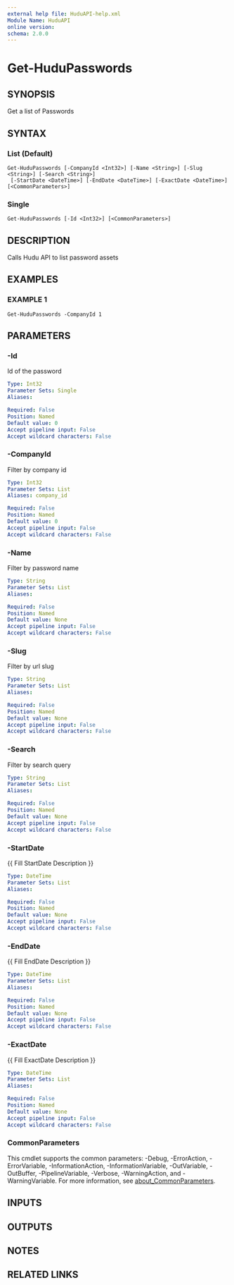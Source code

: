 ```yaml
---
external help file: HuduAPI-help.xml
Module Name: HuduAPI
online version:
schema: 2.0.0
---
```


# Get-HuduPasswords

## SYNOPSIS
Get a list of Passwords

## SYNTAX

### List (Default)
```
Get-HuduPasswords [-CompanyId <Int32>] [-Name <String>] [-Slug <String>] [-Search <String>]
 [-StartDate <DateTime>] [-EndDate <DateTime>] [-ExactDate <DateTime>] [<CommonParameters>]
```

### Single
```
Get-HuduPasswords [-Id <Int32>] [<CommonParameters>]
```

## DESCRIPTION
Calls Hudu API to list password assets

## EXAMPLES

### EXAMPLE 1
```
Get-HuduPasswords -CompanyId 1
```

## PARAMETERS

### -Id
Id of the password

```yaml
Type: Int32
Parameter Sets: Single
Aliases:

Required: False
Position: Named
Default value: 0
Accept pipeline input: False
Accept wildcard characters: False
```

### -CompanyId
Filter by company id

```yaml
Type: Int32
Parameter Sets: List
Aliases: company_id

Required: False
Position: Named
Default value: 0
Accept pipeline input: False
Accept wildcard characters: False
```

### -Name
Filter by password name

```yaml
Type: String
Parameter Sets: List
Aliases:

Required: False
Position: Named
Default value: None
Accept pipeline input: False
Accept wildcard characters: False
```

### -Slug
Filter by url slug

```yaml
Type: String
Parameter Sets: List
Aliases:

Required: False
Position: Named
Default value: None
Accept pipeline input: False
Accept wildcard characters: False
```

### -Search
Filter by search query

```yaml
Type: String
Parameter Sets: List
Aliases:

Required: False
Position: Named
Default value: None
Accept pipeline input: False
Accept wildcard characters: False
```

### -StartDate
{{ Fill StartDate Description }}

```yaml
Type: DateTime
Parameter Sets: List
Aliases:

Required: False
Position: Named
Default value: None
Accept pipeline input: False
Accept wildcard characters: False
```

### -EndDate
{{ Fill EndDate Description }}

```yaml
Type: DateTime
Parameter Sets: List
Aliases:

Required: False
Position: Named
Default value: None
Accept pipeline input: False
Accept wildcard characters: False
```

### -ExactDate
{{ Fill ExactDate Description }}

```yaml
Type: DateTime
Parameter Sets: List
Aliases:

Required: False
Position: Named
Default value: None
Accept pipeline input: False
Accept wildcard characters: False
```

### CommonParameters
This cmdlet supports the common parameters: -Debug, -ErrorAction, -ErrorVariable, -InformationAction, -InformationVariable, -OutVariable, -OutBuffer, -PipelineVariable, -Verbose, -WarningAction, and -WarningVariable. For more information, see [about_CommonParameters](http://go.microsoft.com/fwlink/?LinkID=113216).

## INPUTS

## OUTPUTS

## NOTES

## RELATED LINKS
